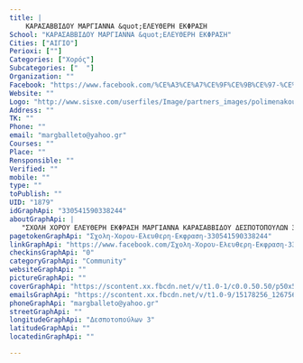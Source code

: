 ```yaml
---
title: |
    ΚΑΡΑΣΑΒΒΙΔΟΥ ΜΑΡΓΙΑΝΝΑ &quot;ΕΛΕΥΘΕΡΗ ΕΚΦΡΑΣΗ
School: "ΚΑΡΑΣΑΒΒΙΔΟΥ ΜΑΡΓΙΑΝΝΑ &quot;ΕΛΕΥΘΕΡΗ ΕΚΦΡΑΣΗ"
Cities: ["ΑΙΓΙΟ"]
Perioxi: [""]
Categories: ["Χορός"]
Subcategories: ["  "]
Organization: ""
Facebook: "https://www.facebook.com/%CE%A3%CE%A7%CE%9F%CE%9B%CE%97-%CE%A7%CE%9F%CE%A1%CE%9F%CE%A5-%CE%91%CE%B3%CE%B3%CE%B5%CE%BB%CE%B9%CE%BA%CE%AE-%CE%9C%CE%BF%CF%85%CF%81%CF%84%CE%B6%CE%BF%CF%8D%CE%BA%CE%BF%CF%85-%CE%94%CE%B7%CE%BC%CE%AE%CF%84%CF%81%CE%B7%CF%82-%CE%9A%CE%B5%CF%86%CF%83%CE%B5%CF%81%CE%AF%CE%B4%CE%B7%CF%82-585122411654477/"
Website: ""
Logo: "http://www.sisxe.com/userfiles/Image/partners_images/polimenakou.png"
Address: ""
TK: ""
Phone: ""
email: "margballeto@yahoo.gr"
Courses: ""
Place: ""
Rensponsible: ""
Verified: ""
mobile: ""
type: ""
toPublish: ""
UID: "1879"
idGraphApi: "330541590338244"
aboutGraphApi: | 
   "ΣΧΟΛΗ ΧΟΡΟΥ ΕΛΕΥΘΕΡΗ ΕΚΦΡΑΣΗ ΜΑΡΓΙΑΝΝΑ ΚΑΡΑΣΑΒΒΙΔΟΥ ΔΕΣΠΟΤΟΠΟΥΛΩΝ 3 ΑΙΓΙΟ ΤΗΛ.2691026606"
pagetokenGraphApi: "Σχολη-Χορου-Ελευθερη-Εκφραση-330541590338244"
linkGraphApi: "https://www.facebook.com/Σχολη-Χορου-Ελευθερη-Εκφραση-330541590338244/"
checkinsGraphApi: "0"
categoryGraphApi: "Community"
websiteGraphApi: ""
pictureGraphApi: ""
coverGraphApi: "https://scontent.xx.fbcdn.net/v/t1.0-1/c0.0.50.50/p50x50/15267710_1267567099969017_1511312890856954231_n.jpg?oh=dd9c7704af6a525d916ffba2a4450866&amp;oe=5B45F103"
emailsGraphApi: "https://scontent.xx.fbcdn.net/v/t1.0-9/15178256_1267565366635857_3334117106940889699_n.jpg?oh=188082196d617776cbeaae78c774bf0b&amp;oe=5B0384BC"
phoneGraphApi: "margballeto@yahoo.gr"
streetGraphApi: ""
longitudeGraphApi: "Δεσποτοπούλων 3"
latitudeGraphApi: ""
locatedinGraphApi: ""

---
```




